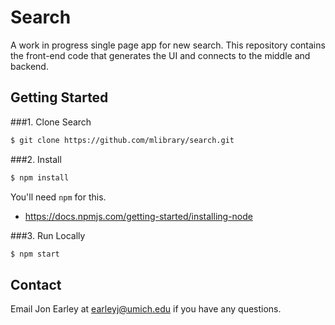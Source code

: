 # Search

A work in progress single page app for new search. This repository contains the front-end code that generates the UI and connects to the middle and backend.

## Getting Started

###1. Clone Search
```sh
$ git clone https://github.com/mlibrary/search.git
```

###2. Install
```sh
$ npm install
```

You'll need `npm` for this.

- https://docs.npmjs.com/getting-started/installing-node

###3. Run Locally
```sh
$ npm start
```

## Contact
Email Jon Earley at earleyj@umich.edu if you have any questions.
